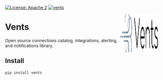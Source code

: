 [![License: Apache 2](https://img.shields.io/badge/License-apache2-green.svg)](LICENSE)
[![vents](https://github.com/mmourafiq/vents/actions/workflows/vents.yml/badge.svg)](https://github.com/mmourafiq/vents/actions/workflows/vents.yml)

<a href="https://github.com/mmourafiq/vents"><img src="https://raw.githubusercontent.com/mmourafiq/vents/master/artifacts/logo/vents.svg" width="125" height="125" align="right" /></a>

# Vents

Open source connections catalog, integrations, alerting, and notifications library.

## Install

```bash
pip install vents
```
